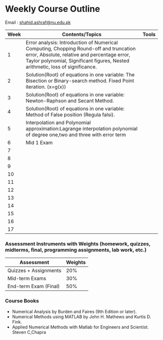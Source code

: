 # Weekly Course Outline 
Email : <a href="mailto:shahid.ashraf@nu.edu.pk" style=" word-wrap: break-word;" target="_blank">shahid.ashraf@nu.edu.pk</a></p>

| Week         | Contents/Topics | Tools |
|--------------|--------------|:-----:|
|1|     Error analysis: Introduction of Numerical Computing, Chopping Round-off and truncation error, Absolute, relative and percentage error, Taylor polynomial, Significant figures, Nested arithmetic, loss of significance.      ||
|2| Solution(Root) of equations in one variable: The Bisection or Binary-search method. Fixed Point iteration. (x=g(x))                          ||
|3| Solution(Root) of equations in one variable: Newton-Raphson and Secant Method.                          ||
|4|      Solution(Root) of equations in one variable: Method of False position (Regula falsi).                     ||
|5| Interpolation and Polynomial approximation:Lagrange interpolation polynomial of degree one,two and three with error term                          ||
|6|       Mid 1 Exam                    ||
|7|                           ||
|8|                           ||
|9|                           ||
|10|                           ||
|11|                           ||
|12|                           ||
|13|                           ||
|14|                           ||
|15|                           ||
|16|                           ||
|17|                           ||

### Assessment Instruments with Weights (homework, quizzes, midterms, final, programming assignments, lab work, etc.)
| Assessment         | Weights | 
|--------------|--------------|
| Quizzes + Assignments                  | 20% |
|Mid-term Exams                          | 30% |
|End-term Exam (Final)                   | 50% |

### Course Books
-  Numerical Analysis by Burden and Faires (9th Edition or later).
-  Numerical Methods using MATLAB by John H. Mathews and Kurtis D. Fink.
-  Applied Numerical Methods with Matlab for Engineers and Scientist. Steven C,Chapra
